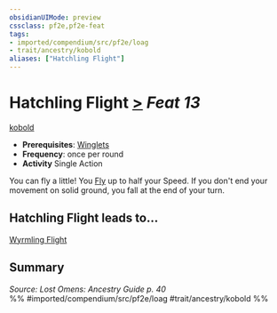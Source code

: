```yaml
---
obsidianUIMode: preview
cssclass: pf2e,pf2e-feat
tags:
- imported/compendium/src/pf2e/loag
- trait/ancestry/kobold
aliases: ["Hatchling Flight"]
---
```

# Hatchling Flight  [>](chapter-9-playing-the-game.md#Actions "Single Action") *Feat 13*  
[kobold](kobold-b1.md)  

- **Prerequisites**: [Winglets](winglets-loag.md)
- **Frequency**: once per round
- **Activity** Single Action

You can fly a little! You [Fly](rules/actions/fly.md) up to half your Speed. If you don't end your movement on solid ground, you fall at the end of your turn.

## Hatchling Flight leads to...

[Wyrmling Flight](wyrmling-flight-loag.md)

## Summary

*Source: Lost Omens: Ancestry Guide p. 40*  
%% #imported/compendium/src/pf2e/loag #trait/ancestry/kobold %%